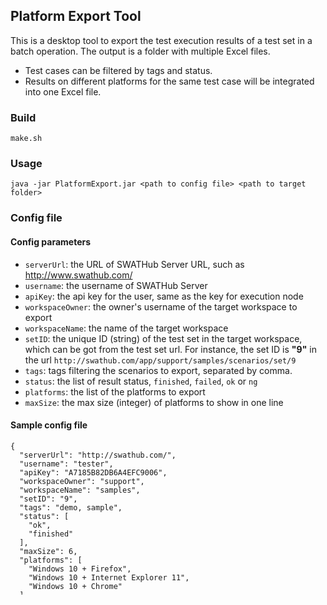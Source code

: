 ## Platform Export Tool

This is a desktop tool to export the test execution results of a test set in a batch operation. The output is a folder with multiple Excel files.
* Test cases can be filtered by tags and status.
* Results on different platforms for the same test case will be integrated into one Excel file.

### Build

`make.sh`

### Usage

`java -jar PlatformExport.jar <path to config file> <path to target folder>`

### Config file

#### Config parameters

* `serverUrl`: the URL of SWATHub Server URL, such as http://www.swathub.com/
* `username`: the username of SWATHub Server
* `apiKey`: the api key for the user, same as the key for execution node
* `workspaceOwner`: the owner's username of the target workspace to export
* `workspaceName`: the name of the target workspace
* `setID`: the unique ID (string) of the test set in the target workspace, which can be got from the test set url. For instance, the set ID is **"9"** in the url `http://swathub.com/app/support/samples/scenarios/set/9`
* `tags`: tags filtering the scenarios to export, separated by comma.
* `status`: the list of result status, `finished`, `failed`, `ok` or `ng`
* `platforms`: the list of the platforms to export
* `maxSize`: the max size (integer) of platforms to show in one line

#### Sample config file

```
{
  "serverUrl": "http://swathub.com/",
  "username": "tester",
  "apiKey": "A7185B82DB6A4EFC9006",
  "workspaceOwner": "support",
  "workspaceName": "samples",
  "setID": "9",
  "tags": "demo, sample",
  "status": [
    "ok",
    "finished"
  ],
  "maxSize": 6,
  "platforms": [
    "Windows 10 + Firefox",
    "Windows 10 + Internet Explorer 11",
    "Windows 10 + Chrome"
  ]
}
```

### Available platforms

* Windows + Internet Explorer 6
* Windows + Internet Explorer 7
* Windows + Internet Explorer 8
* Windows + Internet Explorer 9
* Windows + Internet Explorer 10
* Windows + Internet Explorer 11
* Windows + Firefox
* Windows + Chrome
* Windows XP + Internet Explorer 6
* Windows XP + Internet Explorer 7
* Windows XP + Internet Explorer 8
* Windows XP + Firefox
* Windows XP + Chrome
* Windows 7 + Internet Explorer 8
* Windows 7 + Internet Explorer 9
* Windows 7 + Internet Explorer 10
* Windows 7 + Internet Explorer 11
* Windows 7 + Firefox
* Windows 7 + Chrome
* Windows 8 + Internet Explorer 10
* Windows 8 + Internet Explorer 11
* Windows 8 + Firefox
* Windows 8 + Chrome
* Windows 8.1 + Internet Explorer 11
* Windows 8.1 + Firefox
* Windows 8.1 + Chrome
* Windows 10 + Internet Explorer 11
* Windows 10 + Firefox
* Windows 10 + Chrome
* Mac OSX + Safari
* Mac OSX + Firefox
* Mac OSX + Chrome
* Linux + Firefox
* Linux + Chrome
